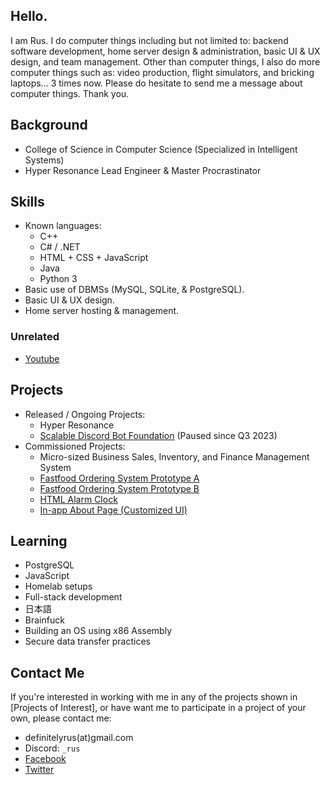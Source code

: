 ## Hello.
I am Rus. I do computer things including but not limited to: backend software development, home server design & administration, basic UI & UX design, and team management. Other than computer things, I also do more computer things such as: video production, flight simulators, and bricking laptops... 3 times now. Please do hesitate to send me a message about computer things. Thank you.

## Background
- College of Science in Computer Science (Specialized in Intelligent Systems)
- Hyper Resonance Lead Engineer & Master Procrastinator

## Skills
- Known languages:
  - C++
  - C# / .NET
  - HTML + CSS + JavaScript
  - Java
  - Python 3
- Basic use of DBMSs (MySQL, SQLite, & PostgreSQL).
- Basic UI & UX design.
- Home server hosting & management.

### Unrelated
- [Youtube](https://www.youtube.com/channel/UCxU_0Y7J2iNC6iXq1yqeJ1Q)

## Projects
- Released / Ongoing Projects:
  - Hyper Resonance
  - [Scalable Discord Bot Foundation](https://github.com/DefinitelyRus/Clovi) (Paused since Q3 2023)
- Commissioned Projects:
  - Micro-sized Business Sales, Inventory, and Finance Management System
  - [Fastfood Ordering System Prototype A](https://github.com/DefinitelyRus/Fastfood-Ordering-System)
  - [Fastfood Ordering System Prototype B](https://github.com/DefinitelyRus/CMA)
  - [HTML Alarm Clock](https://github.com/DefinitelyRus/HTML-Alarm-Clock)
  - [In-app About Page (Customized UI)](https://github.com/DefinitelyRus/CS-SiteDetailsOOP)

## Learning
- PostgreSQL
- JavaScript
- Homelab setups
- Full-stack development
- 日本語
- Brainfuck
- Building an OS using x86 Assembly
- Secure data transfer practices

## Contact Me
If you're interested in working with me in any of the projects shown in \[Projects of Interest\], or have want me to participate in a project of your own, please contact me:
- definitelyrus(at)gmail.com
- Discord: `_rus`
- [Facebook](facebook.com/ObviouslyRus)
- [Twitter](twitter.com/DefinitelyRus)
